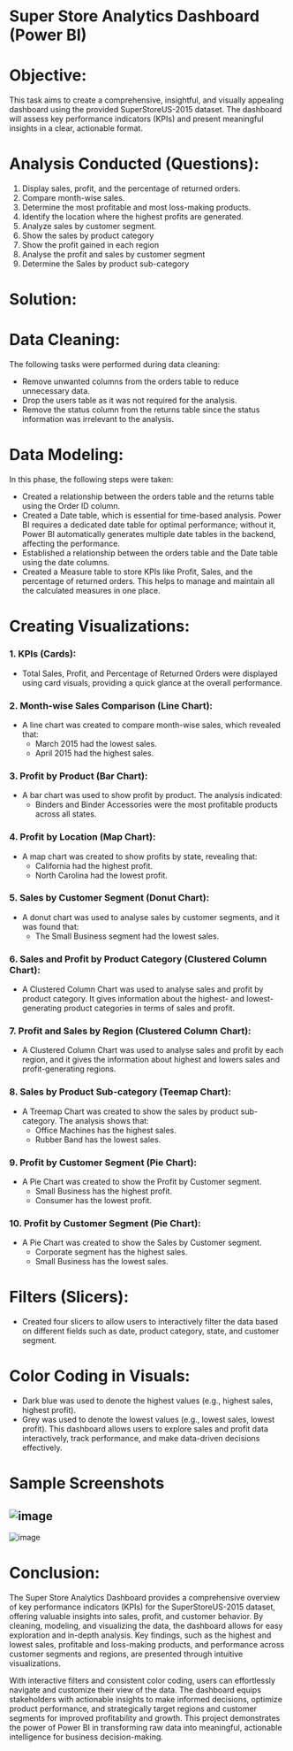 # Super Store Analytics Dashboard (Power BI)
# Objective:
This task aims to create a comprehensive, insightful, and visually appealing dashboard using the provided SuperStoreUS-2015 dataset. The dashboard will assess key performance indicators (KPIs) and present meaningful insights in a clear, actionable format.
# Analysis Conducted (Questions):
  1.	Display sales, profit, and the percentage of returned orders.
  2.	Compare month-wise sales.
  3.	Determine the most profitable and most loss-making products.
  4.	Identify the location where the highest profits are generated.
  5.	Analyze sales by customer segment.
  6.	Show the sales by product category
  7.	Show the profit gained in each region
  8.	Analyse the profit and sales by customer segment 
  9.	Determine the Sales by product sub-category 
# Solution:
# Data Cleaning:
The following tasks were performed during data cleaning:
  +	Remove unwanted columns from the orders table to reduce unnecessary data.
  +	Drop the users table as it was not required for the analysis.
  +	Remove the status column from the returns table since the status information was irrelevant to the analysis.
# Data Modeling:
In this phase, the following steps were taken:
  +	Created a relationship between the orders table and the returns table using the Order ID column.
  +	Created a Date table, which is essential for time-based analysis. Power BI requires a dedicated date table for optimal performance; without it, Power BI automatically       generates multiple date tables in the backend, affecting the performance.
  +	Established a relationship between the orders table and the Date table using the date columns.
  +	Created a Measure table to store KPIs like Profit, Sales, and the percentage of returned orders. This helps to manage and maintain all the calculated measures in one         place.
# Creating Visualizations:
### 1. KPIs (Cards):
  +	Total Sales, Profit, and Percentage of Returned Orders were displayed using card visuals, providing a quick glance at the overall performance.
### 2. Month-wise Sales Comparison (Line Chart):
  +	A line chart was created to compare month-wise sales, which revealed that:
    -	March 2015 had the lowest sales.
    -	April 2015 had the highest sales.
### 3. Profit by Product (Bar Chart):
  +	A bar chart was used to show profit by product. The analysis indicated:
    -	Binders and Binder Accessories were the most profitable products across all states.
### 4. Profit by Location (Map Chart):
  +	A map chart was created to show profits by state, revealing that:
    -	California had the highest profit.
    -	North Carolina had the lowest profit. 
### 5. Sales by Customer Segment (Donut Chart):
  +	A donut chart was used to analyse sales by customer segments, and it was found that:
    -	 The Small Business segment had the lowest sales. 
### 6. Sales and Profit by Product Category (Clustered Column Chart):
  +	A Clustered Column Chart was used to analyse sales and profit by product category. It gives information about the highest- and lowest-generating product categories in        terms of sales and profit.
### 7. Profit and Sales by Region (Clustered Column Chart):
  +	A Clustered Column Chart was used to analyse sales and profit by each region, and it gives the information about highest and lowers sales and profit-generating regions.
### 8. Sales by Product Sub-category (Teemap Chart):
  +	A Treemap Chart was created to show the sales by product sub-category. The analysis shows that:
    -	Office Machines has the highest sales.
    -	Rubber Band has the lowest sales.
### 9. Profit by Customer Segment (Pie Chart):
  +	A Pie Chart was created to show the Profit by Customer segment.
    -	Small Business has the highest profit.
    -	Consumer has the lowest profit.
### 10. Profit by Customer Segment (Pie Chart):
  +	A Pie Chart was created to show the Sales by Customer segment.
    -	Corporate segment has the highest sales.
    -	Small Business has the lowest sales.
# Filters (Slicers):
  +	Created four slicers to allow users to interactively filter the data based on different fields such as date, product         category, state, and customer segment.
# Color Coding in Visuals:
  +	Dark blue was used to denote the highest values (e.g., highest sales, highest profit).
  +	Grey was used to denote the lowest values (e.g., lowest sales, lowest profit).
This dashboard allows users to explore sales and profit data interactively, track performance, and make data-driven decisions effectively.
# Sample Screenshots
![image](https://github.com/user-attachments/assets/47179fb3-4b17-42f4-bb3f-f9c390342d91)
---
![image](https://github.com/user-attachments/assets/32f1b891-edae-41e4-8e2e-40e2864e7151)

# Conclusion:
The Super Store Analytics Dashboard provides a comprehensive overview of key performance indicators (KPIs) for the SuperStoreUS-2015 dataset, offering valuable insights into sales, profit, and customer behavior. By cleaning, modeling, and visualizing the data, the dashboard allows for easy exploration and in-depth analysis. Key findings, such as the highest and lowest sales, profitable and loss-making products, and performance across customer segments and regions, are presented through intuitive visualizations.

With interactive filters and consistent color coding, users can effortlessly navigate and customize their view of the data. The dashboard equips stakeholders with actionable insights to make informed decisions, optimize product performance, and strategically target regions and customer segments for improved profitability and growth. This project demonstrates the power of Power BI in transforming raw data into meaningful, actionable intelligence for business decision-making.








